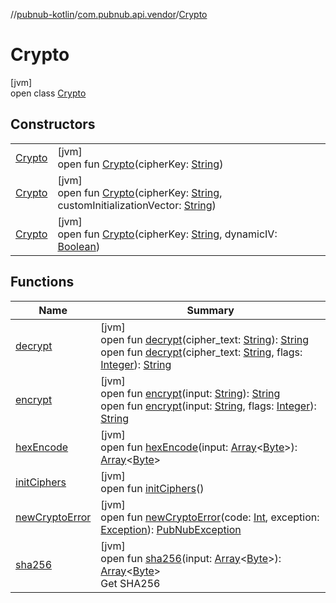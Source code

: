 //[pubnub-kotlin](../../../index.md)/[com.pubnub.api.vendor](../index.md)/[Crypto](index.md)

# Crypto

[jvm]\
open class [Crypto](index.md)

## Constructors

| | |
|---|---|
| [Crypto](-crypto.md) | [jvm]<br>open fun [Crypto](-crypto.md)(cipherKey: [String](https://docs.oracle.com/javase/8/docs/api/java/lang/String.html)) |
| [Crypto](-crypto.md) | [jvm]<br>open fun [Crypto](-crypto.md)(cipherKey: [String](https://docs.oracle.com/javase/8/docs/api/java/lang/String.html), customInitializationVector: [String](https://docs.oracle.com/javase/8/docs/api/java/lang/String.html)) |
| [Crypto](-crypto.md) | [jvm]<br>open fun [Crypto](-crypto.md)(cipherKey: [String](https://docs.oracle.com/javase/8/docs/api/java/lang/String.html), dynamicIV: [Boolean](https://kotlinlang.org/api/latest/jvm/stdlib/kotlin/-boolean/index.html)) |

## Functions

| Name | Summary |
|---|---|
| [decrypt](decrypt.md) | [jvm]<br>open fun [decrypt](decrypt.md)(cipher_text: [String](https://docs.oracle.com/javase/8/docs/api/java/lang/String.html)): [String](https://docs.oracle.com/javase/8/docs/api/java/lang/String.html)<br>open fun [decrypt](decrypt.md)(cipher_text: [String](https://docs.oracle.com/javase/8/docs/api/java/lang/String.html), flags: [Integer](https://docs.oracle.com/javase/8/docs/api/java/lang/Integer.html)): [String](https://docs.oracle.com/javase/8/docs/api/java/lang/String.html) |
| [encrypt](encrypt.md) | [jvm]<br>open fun [encrypt](encrypt.md)(input: [String](https://docs.oracle.com/javase/8/docs/api/java/lang/String.html)): [String](https://docs.oracle.com/javase/8/docs/api/java/lang/String.html)<br>open fun [encrypt](encrypt.md)(input: [String](https://docs.oracle.com/javase/8/docs/api/java/lang/String.html), flags: [Integer](https://docs.oracle.com/javase/8/docs/api/java/lang/Integer.html)): [String](https://docs.oracle.com/javase/8/docs/api/java/lang/String.html) |
| [hexEncode](hex-encode.md) | [jvm]<br>open fun [hexEncode](hex-encode.md)(input: [Array](https://kotlinlang.org/api/latest/jvm/stdlib/kotlin/-array/index.html)&lt;[Byte](https://kotlinlang.org/api/latest/jvm/stdlib/kotlin/-byte/index.html)&gt;): [Array](https://kotlinlang.org/api/latest/jvm/stdlib/kotlin/-array/index.html)&lt;[Byte](https://kotlinlang.org/api/latest/jvm/stdlib/kotlin/-byte/index.html)&gt; |
| [initCiphers](init-ciphers.md) | [jvm]<br>open fun [initCiphers](init-ciphers.md)() |
| [newCryptoError](new-crypto-error.md) | [jvm]<br>open fun [newCryptoError](new-crypto-error.md)(code: [Int](https://kotlinlang.org/api/latest/jvm/stdlib/kotlin/-int/index.html), exception: [Exception](https://docs.oracle.com/javase/8/docs/api/java/lang/Exception.html)): [PubNubException](../../com.pubnub.api/-pub-nub-exception/index.md) |
| [sha256](sha256.md) | [jvm]<br>open fun [sha256](sha256.md)(input: [Array](https://kotlinlang.org/api/latest/jvm/stdlib/kotlin/-array/index.html)&lt;[Byte](https://kotlinlang.org/api/latest/jvm/stdlib/kotlin/-byte/index.html)&gt;): [Array](https://kotlinlang.org/api/latest/jvm/stdlib/kotlin/-array/index.html)&lt;[Byte](https://kotlinlang.org/api/latest/jvm/stdlib/kotlin/-byte/index.html)&gt;<br>Get SHA256 |
